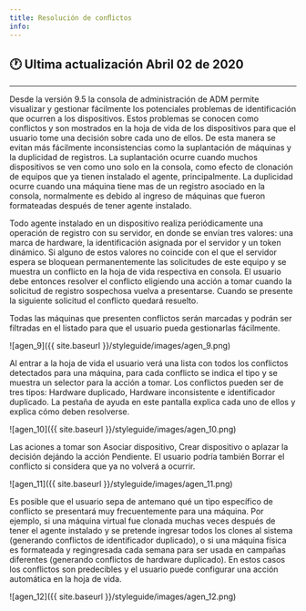 ```yaml
---
title: Resolución de conﬂictos
info:
---
```

## 🕐 Ultima actualización Abril 02 de 2020
<hr>





Desde la versión 9.5 la consola de administración de ADM permite visualizar y gestionar fácilmente los potenciales problemas de identificación que ocurren a los dispositivos. Estos problemas se conocen como conflictos y son mostrados en la hoja de vida de los dispositivos para que el usuario tome una decisión sobre cada uno de ellos. De esta manera se evitan más fácilmente inconsistencias como la suplantación de máquinas y la duplicidad de registros. La suplantación ocurre cuando muchos dispositivos se ven como uno solo en la consola, como efecto de clonación de equipos que ya tienen instalado el agente, principalmente. La duplicidad ocurre cuando una máquina tiene mas de un registro asociado en la consola, normalmente es debido al ingreso de máquinas que fueron formateadas después de tener agente instalado.

Todo agente instalado en un dispositivo realiza periódicamente una operación de registro con su servidor, en donde se envían tres valores: una marca de hardware, la identificación asignada por el servidor y un token dinámico. Si alguno de estos valores no coincide con el que el servidor espera se bloquean permanentemente las solicitudes de este equipo y se muestra un conflicto en la hoja de vida respectiva en consola. El usuario debe entonces resolver el conflicto eligiendo una acción a tomar cuando la solicitud de registro sospechosa vuelva a presentarse. Cuando se presente la siguiente solicitud el conflicto quedará resuelto.

Todas las máquinas que presenten conflictos serán marcadas y podrán ser filtradas en el listado para que el usuario pueda gestionarlas fácilmente.

![agen_9]({{ site.baseurl }}/styleguide/images/agen_9.png)

Al entrar a la hoja de vida el usuario verá una lista con todos los conflictos detectados para una máquina, para cada conflicto se indica el tipo y se muestra un selector para la acción a tomar. Los conflictos pueden ser de tres tipos: Hardware duplicado, Hardware inconsistente e identificador duplicado. La pestaña de ayuda en este pantalla explica cada uno de ellos y explica cómo deben resolverse.

![agen_10]({{ site.baseurl }}/styleguide/images/agen_10.png)

Las aciones a tomar son Asociar dispositivo, Crear dispositivo o aplazar la decisión dejándo la acción Pendiente. El usuario podría también Borrar el conflicto si considera que ya no volverá a ocurrir.

![agen_11]({{ site.baseurl }}/styleguide/images/agen_11.png)

Es posible que el usuario sepa de antemano qué un tipo específico de conflicto se presentará muy frecuentemente para una máquina. Por ejemplo, si una máquina virtual fue clonada muchas veces después de tener el agente instalado y se pretende ingresar todos los clones al sistema (generando conflictos de identificador duplicado), o si una máquina física es formateada y regingresada cada semana para ser usada en campañas diferentes (generando conflictos de hardware duplicado). En estos casos los conflictos son predecibles y el usuario puede configurar una acción automática en la hoja de vida.

![agen_12]({{ site.baseurl }}/styleguide/images/agen_12.png)
